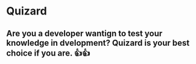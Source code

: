 # Quizard

## Are you a developer wantign to test your knowledge in dvelopment? Quizard is your best choice if you are. 👍👍